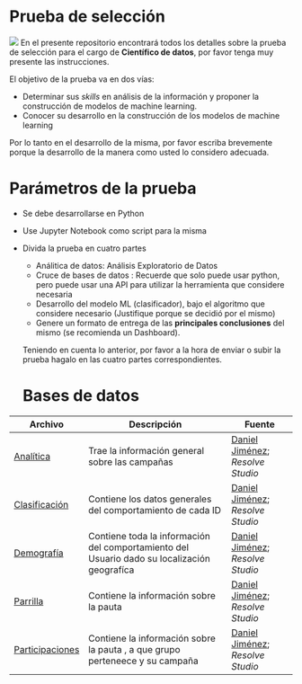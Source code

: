# Prueba de selección
![](https://media.licdn.com/dms/image/C4D0BAQGkEgvEjR4KAA/company-logo_200_200/0?e=2159024400&v=beta&t=mvyJ3YPQksA6rjoxotFGcbfDQrxbq5t6a2qYWPg6Hb8)
En el presente repositorio encontrará todos los detalles sobre la prueba de selección para el cargo de **Científico de datos**, por favor tenga muy presente las instrucciones.

El objetivo de la prueba va en dos vías:

* Determinar sus *skills* en análisis de la información y proponer la construcción de modelos de machine learning.
* Conocer su desarrollo en la construcción de los modelos de machine learning

Por lo tanto en el desarrollo de la misma, por favor escriba brevemente porque la desarrollo de la manera como usted lo considero adecuada.

# Parámetros de la prueba 

* Se debe desarrollarse en Python
* Use Jupyter Notebook como script para la misma
* Divida la prueba en cuatro partes
  + Análitica de datos: Análisis Exploratorio de Datos
  + Cruce de bases de datos : Recuerde que solo puede usar python, pero puede usar una API para utilizar la herramienta que considere necesaria
  + Desarrollo del modelo ML (clasificador), bajo el algoritmo que considere necesario (Justifique porque se decidió por el mismo)
  + Genere un formato de entrega de las **principales conclusiones** del mismo (se recomienda un Dashboard).
  
  Teniendo en cuenta lo anterior, por favor a la hora de enviar o subir la prueba hagalo en las cuatro partes correspondientes.
  
  
  # Bases de datos 
|Archivo    | Descripción           | Fuente                           |
| -------- | ---------------------- | ---------------------------------- |
| [Analítica](https://github.com/ResolveProductTeam/Prueba-de-seleccion/blob/master/Data/Analitica.xlsx)| Trae la información general sobre las campañas | [Daniel Jiménez](danieljimenezm.com); _Resolve Studio_ |
| [Clasificación](https://github.com/ResolveProductTeam/Prueba-de-seleccion/blob/master/Data/Clasificacion.xlsx) | Contiene los datos generales del comportamiento de cada ID | [Daniel Jiménez](danieljimenezm.com); _Resolve Studio_|
| [Demografía](https://github.com/ResolveProductTeam/Prueba-de-seleccion/blob/master/Data/Demografia.xlsx) | Contiene toda la información del comportamiento del Usuario dado su localización geografíca | [Daniel Jiménez](danieljimenezm.com); _Resolve Studio_|
| [Parrilla](https://github.com/ResolveProductTeam/Prueba-de-seleccion/blob/master/Data/Parrilla.xlsx) |Contiene la información sobre la pauta|[Daniel Jiménez](danieljimenezm.com); _Resolve Studio_|
| [Participaciones](https://github.com/ResolveProductTeam/Prueba-de-seleccion/blob/master/Data/Participaciones.xlsx) |Contiene la información sobre la pauta , a que grupo perteneece y su campaña|[Daniel Jiménez](danieljimenezm.com); _Resolve Studio_|

